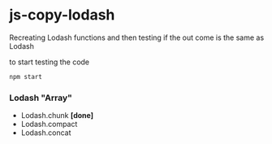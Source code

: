 # js-copy-lodash
Recreating Lodash functions and then testing if the out come is the same as Lodash

to start testing the code 
```sh
npm start
```

### Lodash "Array"
- Lodash.chunk **[done]**
- Lodash.compact
- Lodash.concat


